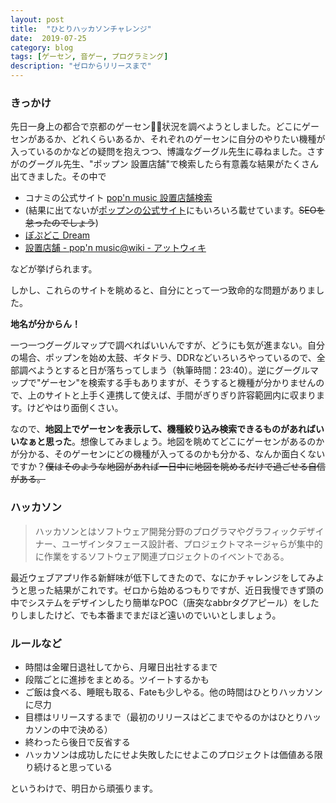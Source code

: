 ```yaml
---
layout: post
title:  "ひとりハッカソンチャレンジ"
date:  2019-07-25
category: blog
tags: [ゲーセン, 音ゲー, プログラミング]
description: "ゼロからリリースまで"
---
```


### きっかけ
先日一身上の都合で京都のゲーセン状況を調べようとしました。どこにゲーセンがあるか、どれくらいあるか、それぞれのゲーセンに自分のやりたい機種が入っているのかなどの疑問を抱えつつ、博識なグーグル先生に尋ねました。さすがのグーグル先生、"ポップン 設置店舗"で検索したら有意義な結果がたくさん出てきました。その中で
* コナミの公式サイト [pop'n music 設置店舗検索](https://p.eagate.573.jp/game/facility/search/p/index.html?gkey=PMSP)
* (結果に出てないが[ポップンの公式サイト](https://p.eagate.573.jp/game/popn/peace/p/tenpo/index.html)にもいろいろ載せています。~~SEOを怠ったのでしょう~~)
* [ぽぷどこ  Dream](http://popdoko.net/)
* [設置店舗 - pop'n music@wiki - アットウィキ](https://www44.atwiki.jp/popn-music/pages/100.html)

などが挙げられます。

しかし、これらのサイトを眺めると、自分にとって一つ致命的な問題がありました。

<strong>地名が分からん！</strong>

一つ一つグーグルマップで調べればいいんですが、どうにも気が進まない。自分の場合、ポップンを始め太鼓、ギタドラ、DDRなどいろいろやっているので、全部調べようとすると日が落ちってしまう（執筆時間：23:40）。逆にグーグルマップで"ゲーセン"を検索する手もありますが、そうすると機種が分かりませんので、上のサイトと上手く連携して使えば、手間がぎりぎり許容範囲内に収まります。けどやはり面倒くさい。

なので、<strong>地図上でゲーセンを表示して、機種絞り込み検索できるものがあればいいなぁと思った</strong>。想像してみましょう。地図を眺めてどこにゲーセンがあるのかが分かる、そのゲーセンにどの機種が入ってるのかも分かる、なんか面白くないですか？~~僕はそのような地図があれば一日中に地図を眺めるだけで過ごせる自信がある。~~

### ハッカソン
> ハッカソンとはソフトウェア開発分野のプログラマやグラフィックデザイナー、ユーザインタフェース設計者、プロジェクトマネージャらが集中的に作業をするソフトウェア関連プロジェクトのイベントである。

最近ウェブアプリ作る新鮮味が低下してきたので、なにかチャレンジをしてみようと思った結果がこれです。ゼロから始めるつもりですが、近日我慢できず頭の中でシステムをデザインしたり簡単な<abbr>POC</abbr>（唐突なabbrタグアピール）をしたりしましたけど、でも本番までまだほど遠いのでいいとしましょう。

### ルールなど
* 時間は金曜日退社してから、月曜日出社するまで
* 段階ごとに進捗をまとめる。ツイートするかも
* ご飯は食べる、睡眠も取る、Fateも少しやる。他の時間はひとりハッカソンに尽力
* 目標はリリースするまで（最初のリリースはどこまでやるのかはひとりハッカソンの中で決める）
* 終わったら後日で反省する
* ハッカソンは成功したにせよ失敗したにせよこのプロジェクトは価値ある限り続けると思っている

というわけで、明日から頑張ります。